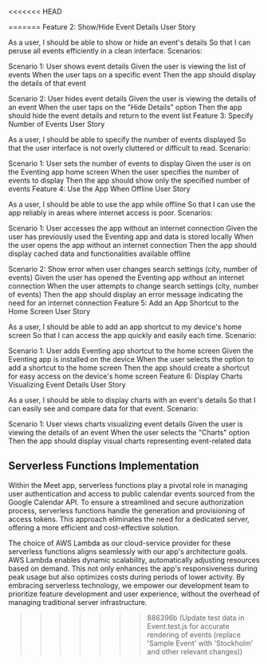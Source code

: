 <<<<<<< HEAD

=======
Feature 2: Show/Hide Event Details
User Story

As a user,
I should be able to show or hide an event's details
So that I can peruse all events efficiently in a clean interface.
Scenarios:

Scenario 1: User shows event details
Given the user is viewing the list of events
When the user taps on a specific event
Then the app should display the details of that event

Scenario 2: User hides event details
Given the user is viewing the details of an event
When the user taps on the "Hide Details" option
Then the app should hide the event details and return to the event list
Feature 3: Specify Number of Events
User Story

As a user,
I should be able to specify the number of events displayed
So that the user interface is not overly cluttered or difficult to read.
Scenario:

Scenario 1: User sets the number of events to display
Given the user is on the Eventing app home screen
When the user specifies the number of events to display
Then the app should show only the specified number of events
Feature 4: Use the App When Offline
User Story

As a user,
I should be able to use the app while offline
So that I can use the app reliably in areas where internet access is poor.
Scenarios:

Scenario 1: User accesses the app without an internet connection
Given the user has previously used the Eventing app and data is stored locally
When the user opens the app without an internet connection
Then the app should display cached data and functionalities available offline

Scenario 2: Show error when user changes search settings (city, number of events)
Given the user has opened the Eventing app without an internet connection
When the user attempts to change search settings (city, number of events)
Then the app should display an error message indicating the need for an internet connection
Feature 5: Add an App Shortcut to the Home Screen
User Story

As a user,
I should be able to add an app shortcut to my device's home screen
So that I can access the app quickly and easily each time.
Scenario:

Scenario 1: User adds Eventing app shortcut to the home screen
Given the Eventing app is installed on the device
When the user selects the option to add a shortcut to the home screen
Then the app should create a shortcut for easy access on the device's home screen
Feature 6: Display Charts Visualizing Event Details
User Story

As a user,
I should be able to display charts with an event's details
So that I can easily see and compare data for that event.
Scenario:

Scenario 1: User views charts visualizing event details
Given the user is viewing the details of an event
When the user selects the "Charts" option
Then the app should display visual charts representing event-related data

## Serverless Functions Implementation

Within the Meet app, serverless functions play a pivotal role in managing user authentication and access to public calendar events sourced from the Google Calendar API. To ensure a streamlined and secure authorization process, serverless functions handle the generation and provisioning of access tokens. This approach eliminates the need for a dedicated server, offering a more efficient and cost-effective solution.

The choice of AWS Lambda as our cloud-service provider for these serverless functions aligns seamlessly with our app's architecture goals. AWS Lambda enables dynamic scalability, automatically adjusting resources based on demand. This not only enhances the app's responsiveness during peak usage but also optimizes costs during periods of lower activity. By embracing serverless technology, we empower our development team to prioritize feature development and user experience, without the overhead of managing traditional server infrastructure.
>>>>>>> 886396b (Update test data in Event.test.js for accurate rendering of events (replace 'Sample Event' with 'Stockholm' and other relevant changes))
